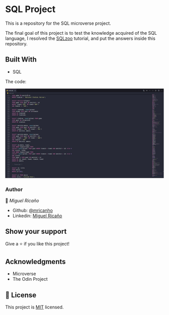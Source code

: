 # SQL Project
This is a repository for the SQL microverse project.

The final goal of this project is to test the knowledge acquired of the SQL language, I resolved the [SQLzoo](https://sqlzoo.net/wiki/SQL_Tutorial) tutorial, and put the answers inside this repository.

## Built With

- SQL

The code:

![screenshot](./code.jpeg)

### Author

👤 *Miguel Ricaño*

- Github: [@mricanho](https://github.com/mricanho)
- Linkedin: [Miguel Ricaño](https://www.linkedin.com/in/mricanho/)

## Show your support

Give a ⭐️ if you like this project!

## Acknowledgments

- Microverse
- The Odin Project

## 📝 License

This project is [MIT](LICENSE.md) licensed.